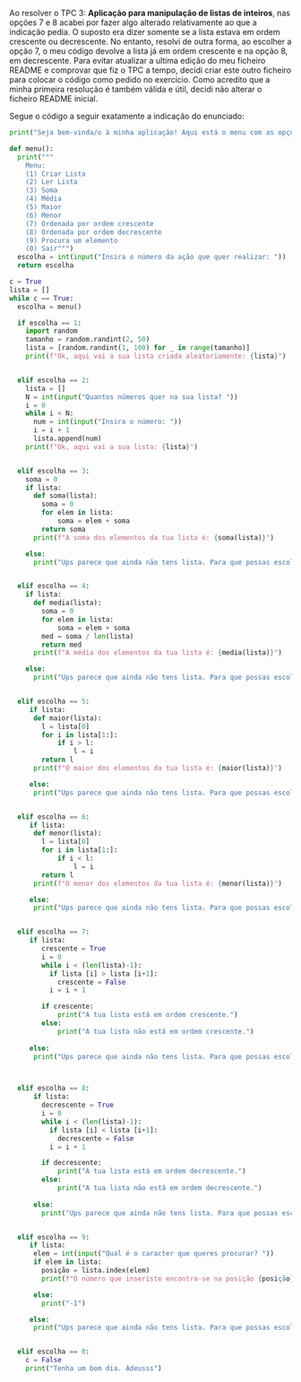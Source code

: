 Ao resolver o TPC 3: **Aplicação para manipulação de listas de inteiros**, nas opções 7 e 8 acabei por fazer algo alterado relativamente ao que a indicação pedia. O suposto era dizer somente se a lista estava em ordem crescente ou decrescente. No entanto, resolvi de outra forma, ao escolher a opção 7, o meu código devolve a lista já em ordem crescente e na opção 8, em decrescente. Para evitar atualizar a ultima edição do meu ficheiro README e comprovar que fiz o TPC a tempo, decidi criar este outro ficheiro para colocar o código como pedido no exercício. Como acredito que a minha primeira resolução é também válida e útil, decidi não alterar o ficheiro README inicial. 

Segue o código a seguir exatamente a indicação do enunciado: 
```python
print("Seja bem-vinda/o à minha aplicação! Aqui está o menu com as opções de ação que quer realizar.")

def menu():
  print("""
    Menu:
    (1) Criar Lista
    (2) Ler Lista
    (3) Soma
    (4) Média
    (5) Maior
    (6) Menor
    (7) Ordenada por ordem crescente
    (8) Ordenada por ordem decrescente
    (9) Procura um elemento
    (0) Sair""")
  escolha = int(input("Insira o número da ação que quer realizar: "))
  return escolha

c = True
lista = []
while c == True:
  escolha = menu()

  if escolha == 1:
    import random
    tamanho = random.randint(2, 50) 
    lista = [random.randint(1, 100) for _ in range(tamanho)]
    print(f"Ok, aqui vai a sua lista criada aleatoriamente: {lista}")


  elif escolha == 2:
    lista = []
    N = int(input("Quantos números quer na sua lista? "))
    i = 0
    while i < N:
      num = int(input("Insira o número: "))
      i = i + 1
      lista.append(num)
    print(f"Ok, aqui vai a sua lista: {lista}")


  elif escolha == 3:
    soma = 0
    if lista:
      def soma(lista):
        soma = 0
        for elem in lista:
            soma = elem + soma
        return soma
      print(f"A soma dos elementos da tua lista é: {soma(lista)}")

    else:
      print("Ups parece que ainda não tens lista. Para que possas escolher a opção 3 deves antes passar pela 1 ou 2.")


  elif escolha == 4:
    if lista:
      def media(lista):
        soma = 0
        for elem in lista:
            soma = elem + soma
        med = soma / len(lista)
        return med
      print(f"A média dos elementos da tua lista é: {media(lista)}")

    else:
      print("Ups parece que ainda não tens lista. Para que possas escolher a opção 4 deves antes passar pela 1 ou 2.")


  elif escolha == 5:
     if lista:
      def maior(lista):
        l = lista[0]
        for i in lista[1:]:
            if i > l:
                l = i
        return l
      print(f"O maior dos elementos da tua lista é: {maior(lista)}")

     else:
      print("Ups parece que ainda não tens lista. Para que possas escolher a opção 5 deves antes passar pela 1 ou 2.")


  elif escolha == 6:
     if lista:
      def menor(lista):
        l = lista[0]
        for i in lista[1:]:
            if i < l:
                l = i
        return l
      print(f"O menor dos elementos da tua lista é: {menor(lista)}")

     else:
      print("Ups parece que ainda não tens lista. Para que possas escolher a opção 6 deves antes passar pela 1 ou 2.")


  elif escolha == 7:
     if lista:
        crescente = True 
        i = 0
        while i < (len(lista)-1):
          if lista [i] > lista [i+1]:
            crescente = False
          i = i + 1

        if crescente:
            print("A tua lista está em ordem crescente.")
        else:
            print("A tua lista não está em ordem crescente.")
        
     else:
      print("Ups parece que ainda não tens lista. Para que possas escolher a opção 7 deves antes passar pela 1 ou 2.")



  elif escolha == 8:
      if lista:
        decrescente = True 
        i = 0
        while i < (len(lista)-1):
          if lista [i] < lista [i+1]:
            decrescente = False
          i = i + 1

        if decrescente:
            print("A tua lista está em ordem decrescente.")
        else:
            print("A tua lista não está em ordem decrescente.")
        
      else:
        print("Ups parece que ainda não tens lista. Para que possas escolher a opção 7 deves antes passar pela 1 ou 2.")


  elif escolha == 9:
     if lista:
      elem = int(input("Qual é o caracter que queres procurar? "))
      if elem in lista:
        posição = lista.index(elem)
        print(f"O número que inseriste encontra-se na posição {posição} ")

      else:
        print("-1")

     else:
      print("Ups parece que ainda não tens lista. Para que possas escolher a opção 9 deves antes passar pela 1 ou 2.")


  elif escolha == 0:
    c = False
    print("Tenha um bom dia. Adeusss")

```
